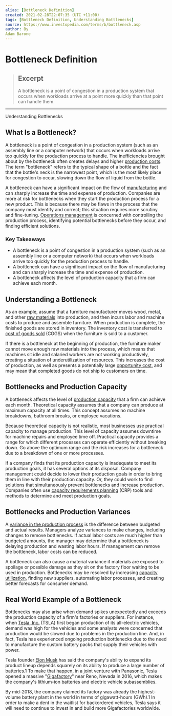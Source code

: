 ```yaml
---
alias: [Bottleneck Definition]
created: 2021-02-28T22:07:35 (UTC +11:00)
tags: [Bottleneck Definition, Understanding Bottlenecks]
source: https://www.investopedia.com/terms/b/bottleneck.asp
author: By
Adam Barone
---
```


# Bottleneck Definition

> ## Excerpt
> A bottleneck is a point of congestion in a production system that occurs when workloads arrive at a point more quickly than that point can handle them.

---

Understanding Bottlenecks
## What Is a Bottleneck?

A bottleneck is a point of congestion in a production system (such as an assembly line or a computer network) that occurs when workloads arrive too quickly for the production process to handle. The inefficiencies brought about by the bottleneck often creates delays and higher [production costs](https://www.investopedia.com/terms/p/production-cost.asp). The term "bottleneck" refers to the typical shape of a bottle and the fact that the bottle's neck is the narrowest point, which is the most likely place for congestion to occur, slowing down the flow of liquid from the bottle.

A bottleneck can have a significant impact on the flow of [manufacturing](https://www.investopedia.com/terms/m/manufacturing.asp) and can sharply increase the time and expense of production. Companies are more at risk for bottlenecks when they start the production process for a new product. This is because there may be flaws in the process that the company must identify and correct; this situation requires more scrutiny and fine-tuning. [Operations management](https://www.investopedia.com/ask/answers/050715/what-operations-management-theory-and-how-can-it-help-business.asp) is concerned with controlling the production process, identifying potential bottlenecks before they occur, and finding efficient solutions.

### Key Takeaways

-   A bottleneck is a point of congestion in a production system (such as an assembly line or a computer network) that occurs when workloads arrive too quickly for the production process to handle.
-   A bottleneck can have a significant impact on the flow of manufacturing and can sharply increase the time and expense of production.
-   A bottleneck affects the level of production capacity that a firm can achieve each month.

## Understanding a Bottleneck

As an example, assume that a furniture manufacturer moves wood, metal, and other [raw materials](https://www.investopedia.com/terms/r/rawmaterials.asp) into production, and then incurs labor and machine costs to produce and assemble furniture. When production is complete, the finished goods are stored in inventory. The inventory cost is transferred to [cost of goods sold](https://www.investopedia.com/terms/c/cogs.asp) (COGS) when the furniture is sold to a customer.

If there is a bottleneck at the beginning of production, the furniture maker cannot move enough raw materials into the process, which means that machines sit idle and salaried workers are not working productively, creating a situation of underutilization of resources. This increases the cost of production, as well as presents a potentially large [opportunity cost](https://www.investopedia.com/terms/o/opportunitycost.asp), and may mean that completed goods do not ship to customers on time.

## Bottlenecks and Production Capacity

A bottleneck affects the level of [production capacity](https://www.investopedia.com/terms/c/capacity.asp) that a firm can achieve each month. Theoretical capacity assumes that a company can produce at maximum capacity at all times. This concept assumes no machine breakdowns, bathroom breaks, or employee vacations.

Because theoretical capacity is not realistic, most businesses use practical capacity to manage production. This level of capacity assumes downtime for machine repairs and employee time off. Practical capacity provides a range for which different processes can operate efficiently without breaking down. Go above the optimum range and the risk increases for a bottleneck due to a breakdown of one or more processes.

If a company finds that its production capacity is inadequate to meet its production goals, it has several options at its disposal. Company management could decide to lower their production goals in order to bring them in line with their production capacity. Or, they could work to find solutions that simultaneously prevent bottlenecks and increase production. Companies often use [capacity requirements planning](https://www.investopedia.com/terms/c/capacity-requirements-planning.asp) (CRP) tools and methods to determine and meet production goals.

## Bottlenecks and Production Variances

A [variance in the production process](https://www.investopedia.com/terms/p/production-volume-variance.asp) is the difference between budgeted and actual results. Managers analyze variances to make changes, including changes to remove bottlenecks. If actual labor costs are much higher than budgeted amounts, the manager may determine that a bottleneck is delaying production and wasting labor hours. If management can remove the bottleneck, labor costs can be reduced.

A bottleneck can also cause a material variance if materials are exposed to spoilage or possible damage as they sit on the factory floor waiting to be used in production. Bottlenecks may be resolved by increasing [capacity utilization](https://www.investopedia.com/terms/c/capacityutilizationrate.asp), finding new suppliers, automating labor processes, and creating better forecasts for consumer demand.

## Real World Example of a Bottleneck

Bottlenecks may also arise when demand spikes unexpectedly and exceeds the production capacity of a firm's factories or suppliers. For instance, when [Tesla, Inc.](https://www.investopedia.com/articles/personal-finance/032415/why-are-tesla-cars-so-expensive.asp) (TSLA) first began production of its all-electric vehicles, demand was high for the vehicles and some analysts were concerned that production would be slowed due to problems in the production line. And, in fact, Tesla has experienced ongoing production bottlenecks due to the need to manufacture the custom battery packs that supply their vehicles with power.

Tesla founder [Elon Musk](https://www.investopedia.com/articles/personal-finance/061015/how-elon-musk-became-elon-musk.asp) has said the company's ability to expand its product lineup depends squarely on its ability to produce a large number of batteries.1 To make that happen, in a joint venture with Panasonic, Tesla opened a massive "[Gigafactory](https://www.tesla.com/gigafactory)" near Reno, Nevada in 2016, which makes the company's lithium-ion batteries and electric vehicle subassemblies.

By mid-2018, the company claimed its factory was already the highest-volume battery plant in the world in terms of gigawatt-hours (GWh).1 In order to make a dent in the waitlist for backordered vehicles, Tesla says it will need to continue to invest in and build more Gigafactories worldwide.
